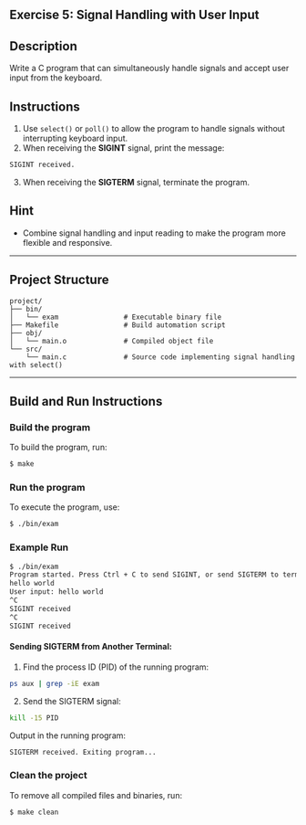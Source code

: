 ## Exercise 5: Signal Handling with User Input

## Description
Write a C program that can simultaneously handle signals and accept user input from the keyboard.

## Instructions
1. Use `select()` or `poll()` to allow the program to handle signals without interrupting keyboard input.
2. When receiving the **SIGINT** signal, print the message:
```bash
SIGINT received.
```
3. When receiving the **SIGTERM** signal, terminate the program.

## Hint
- Combine signal handling and input reading to make the program more flexible and responsive.

---

## Project Structure
```
project/
├── bin/         
│   └── exam                # Executable binary file
├── Makefile                # Build automation script
├── obj/         
│   └── main.o              # Compiled object file
└── src/         
    └── main.c              # Source code implementing signal handling with select()
```

---

## Build and Run Instructions

### Build the program
To build the program, run:
```bash
$ make
```

### Run the program
To execute the program, use:
```bash
$ ./bin/exam
```

### Example Run
```bash
$ ./bin/exam
Program started. Press Ctrl + C to send SIGINT, or send SIGTERM to terminate.
hello world
User input: hello world
^C
SIGINT received
^C
SIGINT received
```

#### Sending SIGTERM from Another Terminal:
1. Find the process ID (PID) of the running program:
```bash
ps aux | grep -iE exam
```
2. Send the SIGTERM signal:
```bash
kill -15 PID
```
Output in the running program:
```bash
SIGTERM received. Exiting program...
```

### Clean the project
To remove all compiled files and binaries, run:
```bash
$ make clean
```
